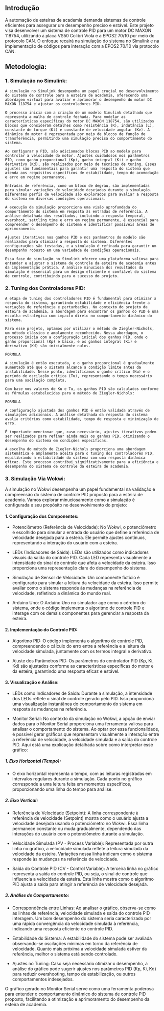 ## Introdução

A automação de esteiras de academia demanda sistemas de controle eficientes para assegurar um desempenho preciso e estável. Este projeto visa desenvolver um sistema de controle PID para um motor DC MAXON 118754, utilizando a placa VS50 Colibri Viola e a EPOS2 70/10 por meio do protocolo CAN. O enfoque recairá na simulação do sistema no Simulink e na implementação de códigos para interação com a EPOS2 70/10 via protocolo CAN.

## Metodologia:

### 1. Simulação no Simulink:
    A simulação no Simulink desempenha um papel crucial no desenvolvimento do sistema de controle para a esteira de academia, oferecendo uma abordagem virtual para avaliar e aprimorar o desempenho do motor DC MAXON 118754 e ajustar os controladores PID.

    O processo inicia com a criação de um modelo Simulink detalhado que representa a malha de controle fechada. Para modelar as características específicas do motor DC MAXON 118754, são utilizados blocos que consideram detalhes como resistência (R), indutância (L), constante de torque (Kt) e constante de velocidade angular (Kv). A dinâmica do motor é representada por meio de blocos de função de transferência, permitindo uma simulação precisa do comportamento do sistema.

    Ao configurar o PID, são adicionados blocos PID ao modelo para controlar a velocidade do motor. Ajustes cuidadosos nos parâmetros PID, como ganho proporcional (Kp), ganho integral (Ki) e ganho derivativo (Kd), são realizados por meio de técnicas de tuning. Esses ajustes são fundamentais para garantir uma resposta do sistema que atenda aos requisitos específicos de estabilidade, tempo de acomodação e erro em regime permanente.

    Entradas de referência, como um bloco de degrau, são implementadas para simular variações de velocidade desejadas durante a simulação. Diferentes perfis de velocidade são explorados para avaliar a resposta do sistema em diversas condições operacionais.

    A execução da simulação proporciona uma visão aprofundada do comportamento do sistema em resposta às entradas de referência. A análise detalhada dos resultados, incluindo a resposta temporal, overshoot, settling time e erro em regime permanente, é essencial para compreender o desempenho do sistema e identificar possíveis áreas de aprimoramento.

    Ajustes iterativos nos ganhos PID e nos parâmetros do modelo são realizados para otimizar a resposta do sistema. Diferentes configurações são testadas, e a simulação é refinada para garantir um desempenho robusto em uma variedade de condições operacionais.

    Essa fase de simulação no Simulink oferece uma plataforma valiosa para entender e ajustar o sistema de controle da esteira de academia antes da implementação prática. A análise minuciosa dos resultados da simulação é essencial para um design eficiente e confiável do sistema de controle, contribuindo para o sucesso do projeto.

### 2. Tuning dos Controladores PID:
    A etapa de tuning dos controladores PID é fundamental para otimizar a resposta do sistema, garantindo estabilidade e eficiência frente a variações de referência e perturbações. No contexto do projeto da esteira de academia, a abordagem para encontrar os ganhos do PID é uma escolha estratégica com impacto direto no comportamento dinâmico do sistema.

    Para esse projeto, optamos por utilizar o método de Ziegler-Nichols, um método clássico e amplamente reconhecido. Nessa abordagem, o processo inicia com a configuração inicial dos ganhos PID, onde o ganho proporcional (Kp) é baixo, e os ganhos integral (Ki) e derivativo (Kd) são inicialmente nulos.

    FORMULA

    A simulação é então executada, e o ganho proporcional é gradualmente aumentado até que o sistema alcance a condição limite antes da instabilidade. Nesse ponto, identificamos o ganho crítico (Ku) e o período de oscilação crítica (Tu), representando o tempo necessário para uma oscilação completa.

    Com base nos valores de Ku e Tu, os ganhos PID são calculados conforme as fórmulas estabelecidas para o método de Ziegler-Nichols:

    FORMULA

    A configuração ajustada dos ganhos PID é então validada através de simulações adicionais. A análise detalhada da resposta do sistema avalia critérios como estabilidade, tempo de resposta e minimização de erro.

    É importante mencionar que, caso necessário, ajustes iterativos podem ser realizados para refinar ainda mais os ganhos PID, otimizando o desempenho do sistema em condições específicas.

    A escolha do método de Ziegler-Nichols proporciona uma abordagem sistemática e amplamente aceita para o tuning dos controladores PID, equilibrando a estabilidade do sistema com uma resposta dinâmica eficaz. Este processo contribui significativamente para a eficiência e desempenho do sistema de controle da esteira de academia.

### 3. Simulação Via Wokwi:

A simulação no Wokwi desempenha um papel fundamental na validação e compreensão do sistema de controle PID proposto para a esteira de academia. Vamos explorar minuciosamente como a simulação é configurada e seu propósito no desenvolvimento do projeto:

#### 1. Configuração dos Componentes:

   - Potenciômetro (Referência de Velocidade): No Wokwi, o potenciômetro é escolhido para simular a entrada do usuário que define a referência de velocidade desejada para a esteira. Ele permite ajustes contínuos, representando a interação do usuário com a esteira.

   - LEDs (Indicadores de Saída): LEDs são utilizados como indicadores visuais da saída do controle PID. Cada LED representa visualmente a intensidade do sinal de controle que afeta a velocidade da esteira. Isso proporciona uma representação clara do desempenho do sistema.

   - Simulação de Sensor de Velocidade: Um componente fictício é configurado para simular a leitura da velocidade da esteira. Isso permite avaliar como o sistema responde às mudanças na referência de velocidade, refletindo a dinâmica do mundo real.

   - Arduino Uno: O Arduino Uno no simulador age como o cérebro do sistema, onde o código implementa o algoritmo de controle PID e interage com os demais componentes para gerenciar a resposta da esteira.

#### 2. Implementação do Controle PID:

   - Algoritmo PID: O código implementa o algoritmo de controle PID, compreendendo o cálculo do erro entre a referência e a leitura da velocidade simulada, juntamente com os termos integral e derivativo.

   - Ajuste dos Parâmetros PID: Os parâmetros do controlador PID (Kp, Ki, Kd) são ajustados conforme as características específicas do motor e da esteira, garantindo uma resposta eficaz e estável.

#### 3. Visualização e Análise:

   - LEDs como Indicadores de Saída: Durante a simulação, a intensidade dos LEDs reflete o sinal de controle gerado pelo PID. Isso proporciona uma visualização instantânea do comportamento do sistema em resposta às mudanças na referência.

   - Monitor Serial: No contexto da simulação no Wokwi, a opção de enviar dados para o Monitor Serial proporciona uma ferramenta valiosa para analisar o comportamento do sistema. Ao optar por essa funcionalidade, é possível gerar gráficos que representam visualmente a interação entre a referência de velocidade, a velocidade simulada e a saída do controle PID. Aqui está uma explicação detalhada sobre como interpretar esse gráfico:

##### 1. Eixo Horizontal (Tempo):
   - O eixo horizontal representa o tempo, com as leituras registradas em intervalos regulares durante a simulação. Cada ponto no gráfico corresponde a uma leitura feita em momentos específicos, proporcionando uma linha do tempo para análise.

##### 2. Eixo Vertical:

   - Referência de Velocidade (Setpoint): A linha correspondente à referência de velocidade (Setpoint) mostra como o usuário ajusta a velocidade desejada usando o potenciômetro no Wokwi. Essa linha permanece constante ou muda gradualmente, dependendo das interações do usuário com o potenciômetro durante a simulação.

   - Velocidade Simulada (PV - Process Variable): Representada por outra linha no gráfico, a velocidade simulada reflete a leitura simulada da velocidade da esteira. Variações nessa linha indicam como o sistema responde às mudanças na referência de velocidade.

   - Saída do Controle PID (CV - Control Variable): A terceira linha no gráfico representa a saída do controle PID, ou seja, o sinal de controle que influencia a velocidade da esteira. Esta linha mostra como o algoritmo PID ajusta a saída para atingir a referência de velocidade desejada.

##### 3. Análise de Comportamento:
   - Correspondência entre Linhas: Ao analisar o gráfico, observa-se como as linhas de referência, velocidade simulada e saída do controle PID interagem. Um bom desempenho do sistema seria caracterizado por uma rápida convergência da velocidade simulada à referência, indicando uma resposta eficiente do controle PID.

   - Estabilidade do Sistema: A estabilidade do sistema pode ser avaliada observando-se oscilações mínimas em torno da referência de velocidade. Quanto mais próxima a velocidade simulada estiver da referência, melhor o sistema está sendo controlado.

   - Ajustes no Tuning: Caso seja necessário otimizar o desempenho, a análise do gráfico pode sugerir ajustes nos parâmetros PID (Kp, Ki, Kd) para reduzir overshooting, tempo de estabilização, ou outros comportamentos indesejados.

O gráfico gerado no Monitor Serial serve como uma ferramenta poderosa para entender o comportamento dinâmico do sistema de controle PID proposto, facilitando a otimização e aprimoramento do desempenho da esteira de academia.


